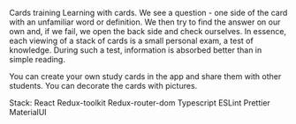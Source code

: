 Cards training
Learning with cards. We see a question - one side of the card with an unfamiliar word or definition. We then try to find the answer on our own and, if we fail, we open the back side and check ourselves. In essence, each viewing of a stack of cards is a small personal exam, a test of knowledge. During such a test, information is absorbed better than in simple reading.

You can create your own study cards in the app and share them with other students. You can decorate the cards with pictures.

Stack:
React
Redux-toolkit
Redux-router-dom
Typescript
ESLint
Prettier
MaterialUI